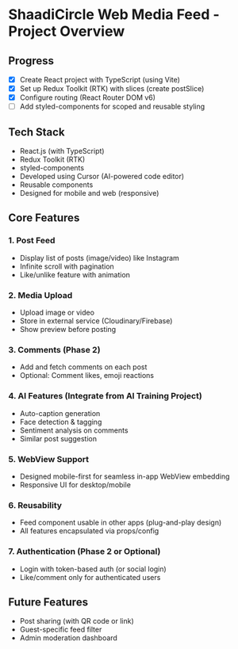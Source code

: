 # ShaadiCircle Web Media Feed - Project Overview

## Progress

- [x] Create React project with TypeScript (using Vite)
- [x] Set up Redux Toolkit (RTK) with slices (create postSlice)
- [x] Configure routing (React Router DOM v6)
- [ ] Add styled-components for scoped and reusable styling

## Tech Stack

- React.js (with TypeScript)
- Redux Toolkit (RTK)
- styled-components
- Developed using Cursor (AI-powered code editor)
- Reusable components
- Designed for mobile and web (responsive)

## Core Features

### 1. Post Feed

- Display list of posts (image/video) like Instagram
- Infinite scroll with pagination
- Like/unlike feature with animation

### 2. Media Upload

- Upload image or video
- Store in external service (Cloudinary/Firebase)
- Show preview before posting

### 3. Comments (Phase 2)

- Add and fetch comments on each post
- Optional: Comment likes, emoji reactions

### 4. AI Features (Integrate from AI Training Project)

- Auto-caption generation
- Face detection & tagging
- Sentiment analysis on comments
- Similar post suggestion

### 5. WebView Support

- Designed mobile-first for seamless in-app WebView embedding
- Responsive UI for desktop/mobile

### 6. Reusability

- Feed component usable in other apps (plug-and-play design)
- All features encapsulated via props/config

### 7. Authentication (Phase 2 or Optional)

- Login with token-based auth (or social login)
- Like/comment only for authenticated users

## Future Features

- Post sharing (with QR code or link)
- Guest-specific feed filter
- Admin moderation dashboard

